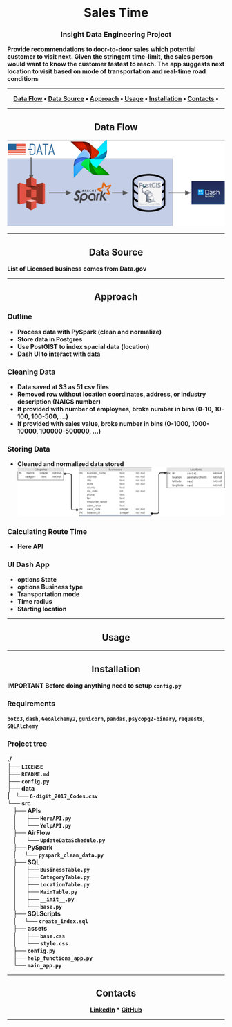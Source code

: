 <h1 align='center'> <strong>
Sales Time </br>
</string></h1>
<h3 align='center'> 
Insight Data Engineering Project </br>
</h3>
Provide recommendations to door-to-door sales which potential customer to visit next. Given the stringent time-limit, the sales person would want to know the customer fastest to reach. The app suggests next location to visit based on mode of transportation and real-time road conditions

____
<p align="center">
  <a href="#data-flow">Data Flow</a> •
  <a href="#data-source">Data Source</a> •
  <a href="#approach">Approach</a> •
  <a href="#usage">Usage</a> •
  <a href="#installation">Installation</a> •
  <a href="#Contacts">Contacts</a> •
</p>

____
<h2 align='center', id='data-flow'> 
Data Flow </br>
</h2>

![Data Flow][flow]
___
<h2 align='center', id='data-source'> 
Data Source </br>
</h2>
List of Licensed business comes from Data.gov

___
<h2 align='center', id='approach'> 
Approach </br>
</h2>

### Outline  
* Process data with PySpark (clean and normalize) 
* Store data in Postgres 
* Use PostGIST to index spacial data (location)
* Dash UI to interact with data
### Cleaning Data 
* Data saved at S3 as 51 csv files
* Removed row without location coordinates, address, or industry description (NAICS number)
* If provided with number of employees, broke number in bins (0-10, 10-100, 100-500, ...)
* If provided with sales value, broke number in bins (0-1000, 1000-10000, 100000-500000, ...)
### Storing Data  
* Cleaned and normalized data stored
![Database schema][schema]
### Calculating Route Time
* Here API
### UI Dash App
* options State 
* options Business type
* Transportation mode
* Time radius
* Starting location

___
<h2 align='center', id='usage'> 
Usage </br>
</h2>

___
<h2 align='center', id='installation'> 
Installation </br>
</h2>

**IMPORTANT** Before doing anything need to setup `config.py`
### Requirements
`boto3`, 
`dash`, 
`GeoAlchemy2`, 
`gunicorn`,
`pandas`, 
`psycopg2-binary`,
`requests`,
`SQLAlchemy`
### Project tree
./  
├── `LICENSE`  
├── `README.md`  
├── `config.py`  
├── data  
|&emsp;└── `6-digit_2017_Codes.csv`  
└── src  
 &emsp;├── APIs  
 &emsp;│ &emsp; ├── `HereAPI.py`  
 &emsp;│ &emsp; └── `YelpAPI.py`  
 &emsp;├── AirFlow  
 &emsp;│ &emsp; └── `UpdateDataSchedule.py`  
 &emsp;├── PySpark  
 &emsp;| &emsp; └── `pyspark_clean_data.py`  
 &emsp;├── SQL  
 &emsp;│ &emsp; ├── `BusinessTable.py`  
 &emsp;│ &emsp; ├── `CategoryTable.py`  
 &emsp;│ &emsp; ├── `LocationTable.py`  
 &emsp;│ &emsp; ├── `MainTable.py`  
 &emsp;│ &emsp; ├── `__init__.py`  
 &emsp;│ &emsp; └── `base.py`  
 &emsp;├── SQLScripts    
 &emsp;│ &emsp;└── `create_index.sql`   
 &emsp;├── assets  
 &emsp;│ &emsp; ├── `base.css`   
 &emsp;│ &emsp; └── `style.css`  
 &emsp;├── `config.py`  
 &emsp;├── `help_functions_app.py`  
 &emsp;└── `main_app.py`  
 ____
<h2 align='center', id='contacts'> 
Contacts </br>
</h2>

<p align="center">
 <a href="https://www.linkedin.com/in/saveliybelkin/">LinkedIn</a> *
 <a href="https://github.com/SavOK">GitHub</a>
</p>

___
[flow]: images/data_flow.png "Data Flow" 
[schema]:  ./images/schema.png "DB Schema"
